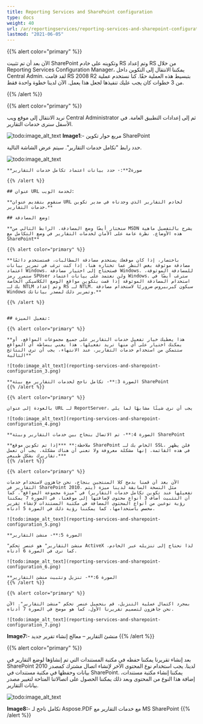 ```yaml
---
title: Reporting Services and SharePoint configuration
type: docs
weight: 40
url: /ar/reportingservices/reporting-services-and-sharepoint-configuration/
lastmod: "2021-06-05"
---
```


{{% alert color="primary" %}}

الآن بعد أن تم تثبيت SharePoint وتكوينه على خادم RS وتم إعداد RS من خلال Reporting Services Configuration Manager، يمكننا الانتقال إلى التكوين داخل Central Admin. لقد قامت RS 2008 R2 بتبسيط هذه العملية حقًا. كنا نستخدم عملية من 3 خطوات كان يجب عليك تنفيذها لجعل هذا يعمل. الآن لدينا خطوة واحدة فقط.

{{% /alert %}}

{{% alert color="primary" %}}

نريد الانتقال إلى موقع ويب Central Administrator ثم إلى إعدادات التطبيق العامة. في الأسفل سنرى خدمات التقارير.

![todo:image_alt_text](reporting-services-and-sharepoint-configuration_1.png)
**Image1**:- مربع حوار تكوين SharePoint

حدد رابط "تكامل خدمات التقارير". سيتم عرض الشاشة التالية.

![todo:image_alt_text](reporting-services-and-sharepoint-configuration_2.png)
```
**صورة2**:- حدد بيانات اعتماد تكامل خدمات التقارير

{{% /alert %}}

## عنوان URL لخدمة الويب:

**سنقوم بتقديم عنوان URL لخادم التقارير الذي وجدناه في مدير تكوين خدمات التقارير.**

## وضع المصادقة:

**سنختار أيضًا وضع المصادقة. الرابط التالي من MSDN يشرح بالتفصيل ماهية هذه الأوضاع. نظرة عامة على الأمان لخدمات التقارير في وضع التكامل مع SharePoint**

{{% alert color="primary" %}}

**باختصار، إذا كان موقعك يستخدم مصادقة المطالبات، فستستخدم دائمًا مصادقة موثوقة بغض النظر عما تختاره هنا. إذا كنت ترغب في تمرير بيانات اعتماد Windows، فستحتاج إلى اختيار مصادقة Windows. للمصادقة الموثوقة، سنمرر رمز SPUser ولن نعتمد على بيانات اعتماد Windows. سترغب أيضًا في استخدام المصادقة الموثوقة إذا قمت بتكوين مواقع الوضع الكلاسيكي الخاصة بك لـ NTLM وتم إعداد RS لـ NTLM. سيكون كيربيروس ضروريًا لاستخدام مصادقة Windows وتمرير ذلك لمصدر بياناتك.**

{{% /alert %}}


## تفعيل الميزة:

{{% alert color="primary" %}}

**هذا يعطيك خيار تفعيل خدمات التقارير على جميع مجموعات المواقع، أو يمكنك اختيار على أي منها تريد تفعيلها. هذا يعني ببساطة أي المواقع ستتمكن من استخدام خدمات التقارير. عند الانتهاء، يجب أن ترى النتائج التالية**

![todo:image_alt_text](reporting-services-and-sharepoint-configuration_3.png)

**الصورة 3:**- تكامل ناجح لخدمات التقارير مع بيئة SharePoint
{{% /alert %}}

{{% alert color="primary" %}}

بالعودة إلى عنوان URL لـ ReportServer، يجب أن نرى شيئًا مشابهًا لما يلي

![todo:image_alt_text](reporting-services-and-sharepoint-configuration_4.png)

**الصورة 4:**- تم الاتصال بنجاح بين خدمات التقارير وبيئة SharePoint

**ملاحظة:** ***إذا تم تكوين موقع SharePoint الخاص بك لـ SSL، فلن يظهر في هذه القائمة. إنها مشكلة معروفة ولا تعني أن هناك مشكلة. يجب أن تعمل تقاريرك بشكل طبيعي.***
{{% /alert %}}

{{% alert color="primary" %}}
```

```
الآن بعد أن قمنا بدمج كلا المنتجين بنجاح، نحن جاهزون لاستخدام خدمات التقارير في SharePoint 2010. مثل النسخة السابقة لدينا ميزة (يتم تفعيلها عند تكوين تكامل خدمات التقارير) في "ميزة مجموعة المواقع". كما أن التثبيت أضاف 3 أنواع محتوى لإضافتها إلى موقعنا. في الصورة 7 يمكننا رؤية نوعين من أنواع المحتوى المضافة في مكتبة المستندات لإنشاء تقرير مخصص باستخدامها، كما يمكننا رؤية ذلك في الصورة 5 أدناه.

![todo:image_alt_text](reporting-services-and-sharepoint-configuration_5.png)

**الصورة 5:**- منشئ التقارير

"منشئ التقارير" هو عنصر تحكم ActiveX لذا نحتاج إلى تنزيله عبر الخادم، كما نرى في الصورة 6 أدناه.

![todo:image_alt_text](reporting-services-and-sharepoint-configuration_6.png)

**الصورة 6:**- تنزيل وتثبيت منشئ التقارير
{{% /alert %}}

{{% alert color="primary" %}}

بمجرد اكتمال عملية التنزيل، قم بتحميل عنصر تحكم "منشئ التقارير". الآن نحن جاهزون لتصميم تقريرنا الأول، كما هو موضح في الصورة 7 أدناه.

![todo:image_alt_text](reporting-services-and-sharepoint-configuration_7.png)
```


**Image7:**- منشئ التقارير – معالج إنشاء تقرير جديد
{{% /alert %}}

{{% alert color="primary" %}}

بعد إنشاء تقريرنا يمكننا حفظه في مكتبة المستندات التي تم إنشاؤها لوضع التقارير في SharePoint 2010 لدينا. يجب استخدام نوع المحتوى الآخر لإنشاء اتصال مشترك كمصدر بيانات وحفظها في مكتبة مستندات في SharePoint. يمكننا إنشاء مكتبة مستندات، إضافة هذا النوع من المحتوى وبعد ذلك يمكننا الحصول على اتصالاتنا المتاحة لتغيير مصدر بيانات التقارير.

![todo:image_alt_text](reporting-services-and-sharepoint-configuration_8.png)

**Image8:**- تكامل ناجح لـ Aspose.PDF مع خدمات التقارير مع MS SharePoint
{{% /alert %}}
```